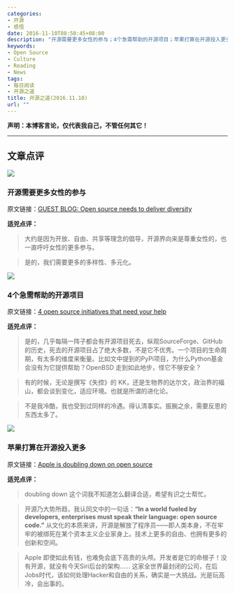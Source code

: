 ```yaml
---
categories:
- 开源
- 感悟
date: 2016-11-10T08:50:45+08:00
description: "开源需要更多女性的参与；4个急需帮助的开源项目；苹果打算在开源投入更多"
keywords:
- Open Source
- Culture
- Reading
- News
tags:
- 每日阅读
- 开源之道
title: 开源之道(2016.11.10)
url: ""
---
```


**声明：本博客言论，仅代表我自己，不管任何其它！**

---

## 文章点评

![](http://www.cbronline.com/wp-content/uploads/2016/11/open-source2.jpg)

### 开源需要更多女性的参与

原文链接：[GUEST BLOG: Open source needs to deliver diversity](https://cointelegraph.com/news/the-open-source-world-is-worth-billions)

**适兕点评：**

> 大约是因为开放、自由、共享等理念的倡导，开源界向来是尊重女性的，也一直呼吁女性的更多参与。

> 是的，我们需要更多的多样性、多元化。

![](http://images.techhive.com/images/article/2016/09/open-source-license-primary.jpg-100682570-primary.idge.jpeg)

### 4个急需帮助的开源项目

原文链接：[4 open source initiatives that need your help](http://www.infoworld.com/article/3136580/open-source-tools/4-open-source-initiatives-that-need-your-help.html)

**适兕点评：**

> 是的，几乎每隔一阵子都会有开源项目死去，纵观SourceForge、GitHub的历史，死去的开源项目占了绝大多数，不是它不优秀。一个项目的生命周期，有太多的维度来衡量。比如文中提到的PyPi项目，为什么Python基金会没有为它提供帮助？OpenBSD 走到如此地步，怪它不够安全？

> 有的时候，无论是撰写《失控》的 KK，还是生物界的达尔文，政治界的福山，都会谈到变化，适应环境。也就是所谓的进化论。

> 不是我冷酷，我也受到过同样的冷遇。得认清事实。振腕之余，需要反思的东西太多了。

![](https://opensource.com/sites/default/files/styles/image-full-size/public/images/life/LIFE_opensourcejob.png?itok=NSABHFru)

### 苹果打算在开源投入更多

原文链接：[Apple is doubling down on open source](http://www.techrepublic.com/article/apple-is-doubling-down-on-open-source/)

**适兕点评：**

> doubling down 这个词我不知道怎么翻译合适，希望有识之士帮忙。

> 开源乃大势所趋，我认同文中的一句话：**“In a world fueled by developers, enterprises must speak their language: open source code.”** 从文化的本质来讲，开源是解放了程序员——即人类本身，不在牢牢的被绑死在某个资本主义企业家身上。技术上更多的自由、也拥有更多的创新和空间。

> Apple 即使如此有钱，也难免会底下高贵的头颅。开发者是它的命根子！没有开源，就没有今天Siri后台的架构...... 这家全世界最封闭的公司，在后Jobs时代，该如何处理Hacker和自由的关系，确实是一大挑战。光是玩高冷，会出事的。

